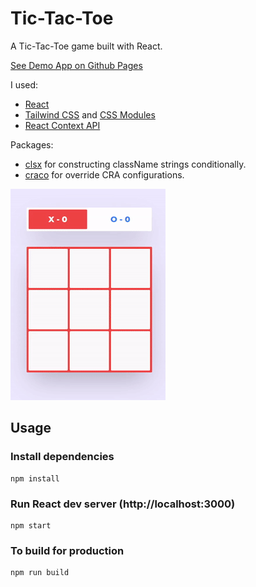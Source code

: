 # Tic-Tac-Toe

A Tic-Tac-Toe game built with React.

[See Demo App on Github Pages](https://kadirboylu.github.io/tic-tac-toe/)

I used:

- [React](https://reactjs.org/)
- [Tailwind CSS](https://tailwindcss.com/) and [CSS Modules](https://github.com/css-modules/css-modules)
- [React Context API](https://reactjs.org/docs/context.html)

Packages:

- [clsx](https://www.npmjs.com/package/clsx) for constructing className strings conditionally.
- [craco](https://www.npmjs.com/package/@craco/craco) for override CRA configurations.

![tic-tac-toe](https://raw.githubusercontent.com/kadirboylu/tic-tac-toe/master/screenshots/tic-tac-toe.gif)

## Usage

### Install dependencies

```
npm install
```

### Run React dev server (http://localhost:3000)

```
npm start
```

### To build for production

```
npm run build
```
